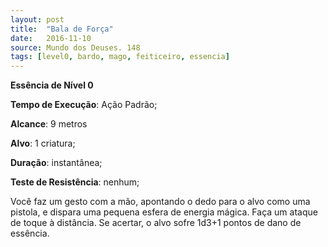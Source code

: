 ```yaml
---
layout: post
title:  "Bala de Força"
date:   2016-11-10
source: Mundo dos Deuses. 148
tags: [level0, bardo, mago, feiticeiro, essencia]
---
```


**Essência de Nível 0**

**Tempo de Execução**: Ação Padrão;

**Alcance**: 9 metros

**Alvo**: 1 criatura;

**Duração**: instantânea;

**Teste de Resistência**: nenhum;

Você faz um gesto com a mão, apontando o dedo para o 
alvo como uma pistola, e dispara uma pequena esfera de energia mágica. Faça um ataque de toque à distância. Se acertar, o 
alvo sofre 1d3+1 pontos de dano de essência.